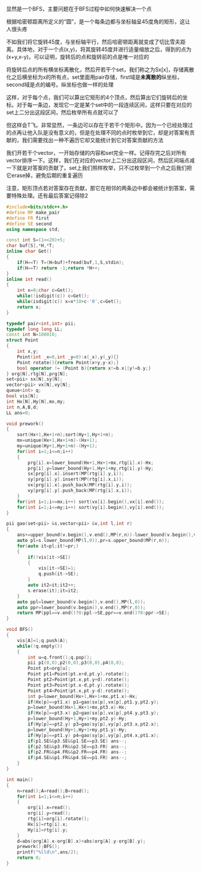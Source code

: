 显然是一个BFS，主要问题在于BFS过程中如何快速解决一个点

根据哈密顿距离所定义的“圆”，是一个每条边都与坐标轴呈45度角的矩形，这让人很头疼

不如我们将它旋转45度，与坐标轴平行，然后哈密顿距离就变成了切比雪夫距离。具体地，对于一个点(x,y)，将其旋转45度并进行适量缩放之后，得到的点为(x+y,x-y)。可以证明，旋转后的点和旋转前的点是唯一对应的

将旋转后点的所有横坐标离散化，然后开若干个set，我们称之为Sx[x]，存储离散化之后横坐标为x的所有点，set里面用pair存储，first域是**未离散的**纵坐标，second域是点的编号。纵坐标也做一样的处理

这样，对于每个点，我们可以算出它矩形的4个顶点，然后算出它们旋转后的坐标。对于每一条边，发现它一定是某个set中的一段连续区间，这样只要在对应的set上二分出这段区间，然后枚举所有点就可以了

但这样会T飞。非常显然，一条边可以存在于若干个矩形中。因为一个已经处理过的点再让他入队是没有意义的，但是在处理不同的点时枚举到它，却是对答案有贡献的，我们需要找出一种不遍历它却又能统计到它对答案贡献的方法

我们开若干个vector，一开始存储的内容和set完全一样。记得存完之后对所有vector排序一下。这样，我们在对应的vector上二分出这段区间，然后区间端点减一下就是对答案的贡献了。set上我们照样枚举，只不过枚举到一个点之后我们把它erase掉，避免后期的重复遍历

注意，矩形顶点若对答案存在贡献，那它在相邻的两条边中都会被统计到答案，需要特殊处理。还有最后答案记得除2

```cpp
#include<bits/stdc++.h>
#define MP make_pair
#define FR first
#define SE second
using namespace std;

const int S=(1<<20)+5;
char buf[S],*H,*T;
inline char Get()
{
    if(H==T) T=(H=buf)+fread(buf,1,S,stdin);
    if(H==T) return -1;return *H++;
}
inline int read()
{
    int x=0;char c=Get();
    while(!isdigit(c)) c=Get();
    while(isdigit(c)) x=x*10+c-'0',c=Get();
    return x;
}

typedef pair<int,int> pii;
typedef long long LL;
const int N=100010;
struct Point
{
    int x,y;
    Point(int _x=0,int _y=0):x(_x),y(_y){}
    Point rotate(){return Point(x+y,y-x);}
    bool operator != (Point b){return x!=b.x||y!=b.y;}
} org[N],rtg[N],prg[N];
set<pii> sx[N],sy[N];
vector<pii> vx[N],vy[N];
queue<int> q;
bool vis[N];
int Hx[N],Hy[N],mx,my;
int n,A,B,d;
LL ans=0;

void prework()
{
    sort(Hx+1,Hx+1+n);sort(Hy+1,Hy+1+n);
    mx=unique(Hx+1,Hx+1+n)-(Hx+1);
    my=unique(Hy+1,Hy+1+n)-(Hy+1);
    for(int i=1;i<=n;i++)
    {
        prg[i].x=lower_bound(Hx+1,Hx+1+mx,rtg[i].x)-Hx;
        prg[i].y=lower_bound(Hy+1,Hy+1+my,rtg[i].y)-Hy;
        sx[prg[i].x].insert(MP(rtg[i].y,i));
        sy[prg[i].y].insert(MP(rtg[i].x,i));
        vx[prg[i].x].push_back(MP(rtg[i].y,i));
        vy[prg[i].y].push_back(MP(rtg[i].x,i));
    }
    for(int i=1;i<=mx;i++) sort(vx[i].begin(),vx[i].end());
    for(int i=1;i<=my;i++) sort(vy[i].begin(),vy[i].end());
}

pii gao(set<pii> &s,vector<pii> &v,int l,int r)
{
    ans+=upper_bound(v.begin(),v.end(),MP(r,n))-lower_bound(v.begin(),v.end(),MP(l,0));
    auto pl=s.lower_bound(MP(l,0)),pr=s.upper_bound(MP(r,n));
    for(auto it=pl;it!=pr;)
    {
        if(!vis[it->SE])
        {
            vis[it->SE]=1;
            q.push(it->SE);
        }
        auto it2=it;it2++;
        s.erase(it);it=it2;
    }
    auto ppl=lower_bound(v.begin(),v.end(),MP(l,0));
    auto ppr=lower_bound(v.begin(),v.end(),MP(r,0));
    return MP(ppl==v.end()?0:ppl->SE,ppr==v.end()?0:ppr->SE);
}

void BFS()
{
    vis[A]=1;q.push(A);
    while(!q.empty())
    {
        int u=q.front();q.pop();
        pii p1(0,0),p2(0,0),p3(0,0),p4(0,0);
        Point pt=org[u];
        Point pt1=Point(pt.x+d,pt.y).rotate();
        Point pt2=Point(pt.x,pt.y+d).rotate();
        Point pt3=Point(pt.x-d,pt.y).rotate();
        Point pt4=Point(pt.x,pt.y-d).rotate();
        int p=lower_bound(Hx+1,Hx+1+mx,pt1.x)-Hx;
        if(Hx[p]==pt1.x) p1=gao(sx[p],vx[p],pt1.y,pt2.y);
        p=lower_bound(Hx+1,Hx+1+mx,pt3.x)-Hx;
        if(Hx[p]==pt3.x) p2=gao(sx[p],vx[p],pt4.y,pt3.y);
        p=lower_bound(Hy+1,Hy+1+my,pt2.y)-Hy;
        if(Hy[p]==pt2.y) p3=gao(sy[p],vy[p],pt3.x,pt2.x);
        p=lower_bound(Hy+1,Hy+1+my,pt1.y)-Hy;
        if(Hy[p]==pt1.y) p4=gao(sy[p],vy[p],pt4.x,pt1.x);
        if(p1.SE&&p3.SE&&p1.SE==p3.SE) ans--;
        if(p2.SE&&p3.FR&&p2.SE==p3.FR) ans--;
        if(p2.FR&&p4.FR&&p2.FR==p4.FR) ans--;
        if(p4.SE&&p1.FR&&p4.SE==p1.FR) ans--;
    }
}

int main()
{
    n=read();A=read();B=read();
    for(int i=1;i<=n;i++)
    {
        org[i].x=read();
        org[i].y=read();
        rtg[i]=org[i].rotate();
        Hx[i]=rtg[i].x;
        Hy[i]=rtg[i].y;
    }
    d=abs(org[A].x-org[B].x)+abs(org[A].y-org[B].y);
    prework();BFS();
    printf("%lld\n",ans/2);
    return 0;
}
```

